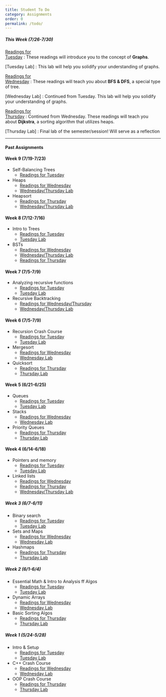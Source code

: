 ```yaml
---
title: Student To Do
category: Assignments
order: 0
permalink: /todo/
---
```


##### This Week (7/26-7/30)
[Readings for<br>Tuesday](/sm21/wk10#tues)
: These readings will introduce you to the concept of **Graphs**.

[Tuesday Lab]
: This lab will help you solidify your understanding of graphs.

[Readings for<br>Wednesday](/sm21/wk10#weds)
: These readings will teach you about **BFS & DFS**, a special type of tree.

[Wednesday Lab]
: Continued from Tuesday. This lab will help you solidify your understanding of graphs.

[Readings for<br>Thursday](/sm21/wk10#thurs)
: Continued from Wednesday. These readings will teach you about **Dijkstra**, a sorting algorithm that utilizes heaps.

[Thursday Lab]
: Final lab of the semester/session! Will serve as a reflection

---

#### Past Assignments

#### Week 9 (7/19-7/23)
- Self-Balancing Trees
	- [Readings for Tuesday](/sm21/wk9#tues)
- Heaps
	- [Readings for Wednesday](/sm21/wk9#weds)
	- [Wednesday/Thursday Lab](/sm21/lab21)
- Heapsort
	- [Readings for Thursday](/sm21/wk9#thurs)
	- [Wednesday/Thursday Lab](/sm21/lab21)

#### Week 8 (7/12-7/16)
- Intro to Trees
	- [Readings for Tuesday](/sm21/wk8#tues)
	- [Tuesday Lab](/sm21/lab19)
- BSTs
	- [Readings for Wednesday](/sm21/wk8#weds)
	- [Wednesday/Thursday Lab](/sm21/lab20)
	- [Readings for Thursday](/sm21/wk8#thurs)

#### Week 7 (7/5-7/9)
- Analyzing recursive functions
	- [Readings for Tuesday](/sm21/wk7#tues)
	- [Tuesday Lab](https://www.gradescope.com/courses/271139/assignments/1369321/)
- Recursive Backtracking
	- [Readings for Wednesday/Thursday](/sm21/wk7#weds)
	- [Wednesday/Thursday Lab](/sm21/lab18)

#### Week 6 (7/5-7/9)
- Recursion Crash Course
	- [Readings for Tuesday](/sm21/wk6#tues)
	- [Tuesday Lab](/sm21/lab15)
- Mergesort
	- [Readings for Wednesday](/sm21/wk6#weds)
	- [Wednesday Lab](/sm21/lab16)
- Quicksort
	- [Readings for Thursday](/sm21/wk6#thurs)
	- [Thursday Lab](/sm21/lab16)

#### Week 5 (6/21-6/25)
- Queues
	- [Readings for Tuesday](/sm21/wk5#tues)
	- [Tuesday Lab](/sm21/lab12/)
- Stacks
	- [Readings for Wednesday](/sm21/wk5#weds)
	- [Wednesday Lab](/sm21/lab13/)
- Priority Queues
	- [Readings for Thursday](/sm21/wk5#thurs)
	- [Thursday Lab](/sm21/lab14/)

#### Week 4 (6/14-6/18)
- Pointers and memory
	- [Readings for Tuesday](/sm21/wk4#tues)
	- [Tuesday Lab](/sm21/lab10)
- Linked lists
	- [Readings for Wednesday](/sm21/wk4#weds)
	- [Readings for Thursday](/sm21/wk4#thurs)
	- [Wednesday/Thursday Lab](/sm21/lab11)

##### Week 3 (6/7-6/11)
- Binary search
	- [Readings for Tuesday](/sm21/wk3#tues)  
	- [Tuesday Lab](/sm21/lab07)  
- Sets and Maps
	- [Readings for Wednesday](/sm21/wk3#weds)  
	- [Wednesday Lab](/sm21/lab08)  
- Hashmaps
	- [Readings for Thursday](/sm21/wk3#thurs)  
	- [Thursday Lab](/sm21/lab09)  

##### Week 2 (6/1-6/4)
- Essential Math & Intro to Analysis ff Algos
	- [Readings for Tuesday](/sm21/wk2#tues)
	- [Tuesday Lab](/sm21/lab04)
- Dynamic Arrays
	- [Readings for Wednesday](/sm21/wk2#weds)
	- [Wednesday Lab](/sm21/lab05)
- Basic Sorting Algos
	- [Readings for Thursday](/sm21/wk2#thurs)
	- [Thursday Lab](/sm21/lab06)

##### Week 1 (5/24-5/28)
- Intro & Setup
	- [Readings for Tuesday](/sm21/wk1#tues)
	- [Tuesday Lab](/sm21/lab01)
- C++ Crash Course
	- [Readings for Wednesday](/sm21/wk1#weds)
	- [Wednesday Lab](/sm21/lab02)
- OOP Crash Course
	- [Readings for Thursday](/sm21/wk1#thurs)
	- [Thursday Lab](/sm21/lab03)